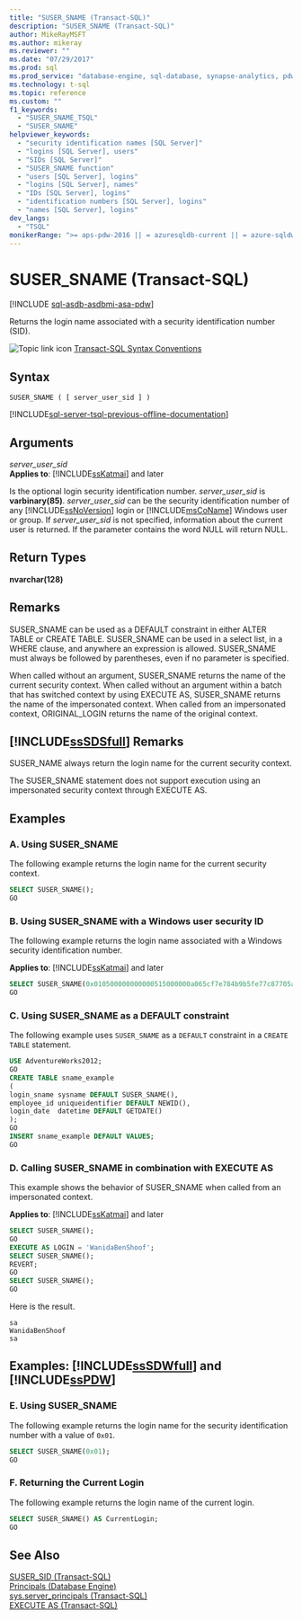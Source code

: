 ```yaml
---
title: "SUSER_SNAME (Transact-SQL)"
description: "SUSER_SNAME (Transact-SQL)"
author: MikeRayMSFT
ms.author: mikeray
ms.reviewer: ""
ms.date: "07/29/2017"
ms.prod: sql
ms.prod_service: "database-engine, sql-database, synapse-analytics, pdw"
ms.technology: t-sql
ms.topic: reference
ms.custom: ""
f1_keywords:
  - "SUSER_SNAME_TSQL"
  - "SUSER_SNAME"
helpviewer_keywords:
  - "security identification names [SQL Server]"
  - "logins [SQL Server], users"
  - "SIDs [SQL Server]"
  - "SUSER_SNAME function"
  - "users [SQL Server], logins"
  - "logins [SQL Server], names"
  - "IDs [SQL Server], logins"
  - "identification numbers [SQL Server], logins"
  - "names [SQL Server], logins"
dev_langs:
  - "TSQL"
monikerRange: ">= aps-pdw-2016 || = azuresqldb-current || = azure-sqldw-latest || >= sql-server-2016 || >= sql-server-linux-2017 || = azuresqldb-mi-current"
---
```

# SUSER_SNAME (Transact-SQL)
[!INCLUDE [sql-asdb-asdbmi-asa-pdw](../../includes/applies-to-version/sql-asdb-asdbmi-asa-pdw.md)]

  Returns the login name associated with a security identification number (SID).  
  
 ![Topic link icon](../../database-engine/configure-windows/media/topic-link.gif "Topic link icon") [Transact-SQL Syntax Conventions](../../t-sql/language-elements/transact-sql-syntax-conventions-transact-sql.md)  
  
## Syntax  
  
```syntaxsql
SUSER_SNAME ( [ server_user_sid ] )   
```  
  
[!INCLUDE[sql-server-tsql-previous-offline-documentation](../../includes/sql-server-tsql-previous-offline-documentation.md)]

## Arguments
 *server_user_sid*  
**Applies to**: [!INCLUDE[ssKatmai](../../includes/sskatmai-md.md)] and later
  
 Is the optional login security identification number. *server_user_sid* is **varbinary(85)**. *server_user_sid* can be the security identification number of any [!INCLUDE[ssNoVersion](../../includes/ssnoversion-md.md)] login or [!INCLUDE[msCoName](../../includes/msconame-md.md)] Windows user or group. If *server_user_sid* is not specified, information about the current user is returned. If the parameter contains the word NULL will return NULL.  
  
## Return Types  
 **nvarchar(128)**  
  
## Remarks  
 SUSER_SNAME can be used as a DEFAULT constraint in either ALTER TABLE or CREATE TABLE. SUSER_SNAME can be used in a select list, in a WHERE clause, and anywhere an expression is allowed. SUSER_SNAME must always be followed by parentheses, even if no parameter is specified.  
  
 When called without an argument, SUSER_SNAME returns the name of the current security context. When called without an argument within a batch that has switched context by using EXECUTE AS, SUSER_SNAME returns the name of the impersonated context. When called from an impersonated context, ORIGINAL_LOGIN returns the name of the original context.  
  
## [!INCLUDE[ssSDSfull](../../includes/sssdsfull-md.md)] Remarks  
 SUSER_NAME always return the login name for the current security context.  
  
 The SUSER_SNAME statement does not support execution using an impersonated security context through EXECUTE AS.  
  
## Examples  
  
### A. Using SUSER_SNAME  
 The following example returns the login name for the current security context.  
  
```sql
SELECT SUSER_SNAME();  
GO  
```  
  
### B. Using SUSER_SNAME with a Windows user security ID  
 The following example returns the login name associated with a Windows security identification number.  
  
**Applies to**: [!INCLUDE[ssKatmai](../../includes/sskatmai-md.md)] and later
  
```sql
SELECT SUSER_SNAME(0x010500000000000515000000a065cf7e784b9b5fe77c87705a2e0000);  
GO  
```  
  
### C. Using SUSER_SNAME as a DEFAULT constraint  
 The following example uses `SUSER_SNAME` as a `DEFAULT` constraint in a `CREATE TABLE` statement.  
  
```sql
USE AdventureWorks2012;  
GO  
CREATE TABLE sname_example  
(  
login_sname sysname DEFAULT SUSER_SNAME(),  
employee_id uniqueidentifier DEFAULT NEWID(),  
login_date  datetime DEFAULT GETDATE()  
);   
GO  
INSERT sname_example DEFAULT VALUES;  
GO  
```  
  
### D. Calling SUSER_SNAME in combination with EXECUTE AS  
 This example shows the behavior of SUSER_SNAME when called from an impersonated context.  
  
**Applies to**: [!INCLUDE[ssKatmai](../../includes/sskatmai-md.md)] and later
  
```sql
SELECT SUSER_SNAME();  
GO  
EXECUTE AS LOGIN = 'WanidaBenShoof';  
SELECT SUSER_SNAME();  
REVERT;  
GO  
SELECT SUSER_SNAME();  
GO 
```  
  
 Here is the result.  
  
 ```
sa  
WanidaBenShoof  
sa
```  
  
## Examples: [!INCLUDE[ssSDWfull](../../includes/sssdwfull-md.md)] and [!INCLUDE[ssPDW](../../includes/sspdw-md.md)]  
  
### E. Using SUSER_SNAME  
 The following example returns the login name for the security identification number with a value of `0x01`.  
  
```sql
SELECT SUSER_SNAME(0x01);  
GO  
```  
  
### F. Returning the Current Login  
 The following example returns the login name of the current login.  
  
```sql
SELECT SUSER_SNAME() AS CurrentLogin;  
GO  
```  
  
## See Also  
 [SUSER_SID &#40;Transact-SQL&#41;](../../t-sql/functions/suser-sid-transact-sql.md)   
 [Principals &#40;Database Engine&#41;](../../relational-databases/security/authentication-access/principals-database-engine.md)   
 [sys.server_principals &#40;Transact-SQL&#41;](../../relational-databases/system-catalog-views/sys-server-principals-transact-sql.md)   
 [EXECUTE AS &#40;Transact-SQL&#41;](../../t-sql/statements/execute-as-transact-sql.md)  
  
  

